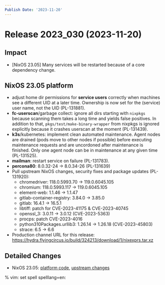 ```yaml
---
Publish Date: '2023-11-20'
---
```


# Release 2023_030 (2023-11-20)

## Impact

- \[NixOS 23.05\] Many services will be restarted because of a core dependency change.

## NixOS 23.05 platform

- adjust home dir permissions for **service users** correctly when machines see a
  different UID at a later time. Ownership is now set for the (service) user
  name, not the UID (PL-131881).
- **fc-userscan**/garbage collect: ignore all dirs starting with `nixpkgs` because
  scanning them takes a long time and yields false positives. In addition to
  that, `pkgs/test/make-binary-wrapper` from nixpkgs is ignored explicitly
  because it crashes userscan at the moment (PL-131439).
- **k3s**/kubernetes: implement clean automated maintenance. Agent nodes are
  drained (pods move to other nodes if possible) before executing maintenance
  requests and are uncordoned after maintenance is finished. Only one agent
  node can be in maintenance at any given time (PL-131525).
- **mailman**: restart service on failure (PL-131783).
- **percona80**: 8.0.32-24 -> 8.0.34-26 (PL-131639)
- Pull upstream NixOS changes, security fixes and package updates (PL-131920):
  - chromedriver: 118.0.5993.70 -> 119.0.6045.105
  - chromium: 118.0.5993.117 -> 119.0.6045.105
  - element-web: 1.1.46 -> 1.1.47
  - gitlab-container-registry: 3.84.0 -> 3.85.0
  - gitlab: 16.4.1 -> 16.5.1
  - libtiff: patch for CVE-2023-41175 & CVE-2023-40745
  - openssl_3: 3.0.11 -> 3.0.12 (CVE-2023-5363)
  - procps: patch CVE-2023-4016
  - python310Packages.urllib3: 1.26.14 -> 1.26.18 (CVE-2023-45803)
  - strace: 6.5 -> 6.6
- Production channel URL for this release: https://hydra.flyingcircus.io/build/324213/download/1/nixexprs.tar.xz

## Detailed Changes

- NixOS 23.05: [platform code](https://github.com/flyingcircusio/fc-nixos/compare/fc/r2023_029/23.05...ef4aadcbd375e085881d4f1a55e318d92a9e7010),
 [upstream changes](https://github.com/flyingcircusio/nixpkgs/compare/0943e993141eff793076e1b51757a1058d1d4eb8...be09c9bcb2b919e4cb9cc628632c76c7f563dd93)

% vim: set spell spelllang=en:
